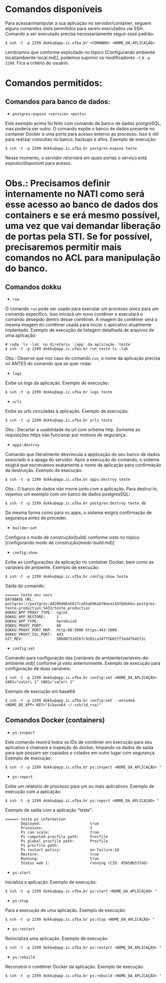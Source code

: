 # Comandos disponíveis

Para acessar/manipular a sua aplicação no servidor/container, seguem alguns comandos úteis permitidos para serem executados via SSH. Comando a ser executado precisa necessariamente seguir esse padrão:

```
$ ssh -t -p 2299 dokku@app.ic.ufba.br <COMANDO> <NOME_DA_APLICAÇÃO>
```
Lembramos que conforme explicitado no tópico [Configurando ambiente local(ambiente-local.md)], podemos suprimir os modificadores `-t` e `-p 2299`. Fica a critério do usuário.

# Comandos permitidos:

## Comandos para banco de dados: 

- `postgres:expose <service> <ports>`

Este exemplo acima foi feito com comando de banco de dados postgreSQL, mas poderia ser outro. O comando expõe o banco de dados presente no container Docker a uma porta para acesso externo ao processo. Isso é útil para realizar consultas no banco, backups e afins. Exemplo de execução:


```
$ ssh -t -p 2299 dokku@app.ic.ufba.br postgres:expose teste
```

Nesse momento, o servidor retornará em quais portas o serviço está exposto/disponível para acesso. 

# Obs.: Precisamos definir internamente no NATI como será esse acesso ao banco de dados dos containers e se erá mesmo possível, uma vez que vai demandar liberação de portas pela STI. Se for possível, precisaremos permitir mais comandos no ACL para manipulação do banco.

## Comandos dokku

- `run`

O comando `run` pode ser usado para executar um processo único para um comando específico. Isso iniciará um novo contêiner e executará o comando desejado dentro desse contêiner. A imagem do contêiner será a mesma imagem do contêiner usada para iniciar o aplicativo atualmente implantado. Exemplo de execução de listagem detalhada de arquivos de uma aplicação: 

```
# roda `ls -lah` no diretório `/app` da aplicação `teste`
$ ssh -t -p 2299 dokku@app.ic.ufba.br run teste ls -lah
```
Obs.: Observe que nos caso do comando `run`, o nome da aplicação precisa vir ANTES do comando que se quer rodar.

- `logs`

Exibe os logs da aplicação. Exemplo de execução:

```
$ ssh -t -p 2299 dokku@app.ic.ufba.br logs teste
```

- `urls`

Exibe as urls vinculadas à aplicação. Exemplo de execução:

```
$ ssh -t -p 2299 dokku@app.ic.ufba.br urls teste
```
Obs.: Decartar a usabilidade da url com schema http. Somente as requisições https irão funcionar por motivos de segurança. 

- `apps:destroy`

Comando que literalmente desvincula a applicação do seu banco de dados associado e a apaga do servidor. Após a execução do comando, o sistema exigirá que escrevamos exatamente o nome da aplicação para confirmação da destruição. Exemplo de execução:

```
$ ssh -t -p 2299 dokku@app.ic.ufba.br apps:destroy teste
```
Obs.: O banco de dados não morre junto com a aplicação. Para destruí-lo, vejamos um exemplo com um banco de dados postgresSQL:

```
$ ssh -t -p 2299 dokku@app.ic.ufba.br postgres:destroy teste_db
```
Da mesma forma como para os apps, o sistema exigirá confirmação de segurança antes de proceder.

- `builder:set` 

Configura o modo de construção(build) conforme visto no tópico [configurando modo de construção(modo-build.md)]

- `config:show`

Exibe as configurações da aplicação no container Docker, bem como as variáveis de ambiente. Exemplo de execução:

```
$ ssh -t -p 2299 dokku@app.ic.ufba.br config:show teste
```
Saída do comando:

```
=====> teste env vars
DATABASE_URL:          postgres://postgres:4d289d66a5617ca55a696ab70eea145f@dokku-postgres-teste-production:5432/teste_production
DOKKU_APP_PROXY_TYPE:  nginx
DOKKU_APP_RESTORE:     1
DOKKU_APP_TYPE:        herokuish
DOKKU_PROXY_PORT:      80
DOKKU_PROXY_PORT_MAP:  http:80:5000 https:443:5000
DOKKU_PROXY_SSL_PORT:  443
GIT_REV:               50b80751d267c9202ca34775b81ff3edd7b45f2c

```
- `config:set`

Comando para configuração das [variáveis de ambiente(variaveis-de-ambiente.md)] conforme já visto anteriormente. Exemplo de execução para configuração de duas variáveis:

```
$ ssh -t -p 2299 dokku@app.ic.ufba.br config:set <NOME_DA_APLICAÇÃO> VAR1="valor\ 1" VAR2="valor\ 2"
```
Exemplo de execução em base64:

```
$ ssh -t -p 2299 dokku@app.ic.ufba.br config:set --encoded <NOME_DO_APP> KEY="$(base64 ~/.ssh/id_rsa)"
```
## Comandos Docker (containers)

- `ps:inspect`

Este comando reunirá todos os IDs de contêiner em execução para seu aplicativo e chamará a inspeção do docker, limpando os dados de saída para que possam ser copiados e colados em outro lugar com segurança. Exemplo de execução:

```
$ ssh -t -p 2299 dokku@app.ic.ufba.br ps:inspect <NOME_DA_APLICAÇÃO> "
```
- `ps:report`

Exibe um relatório de processo para um ou mais aplicativos. Exemplo de execução com a aplicação:

```
$ ssh -t -p 2299 dokku@app.ic.ufba.br ps:report <NOME_DA_APLICAÇÃO> "
```
Exemplo de saída com a aplicação "teste":

```
=====> teste ps information
       Deployed:                      true
       Processes:                     1
       Ps can scale:                  true
       Ps computed procfile path:     Procfile
       Ps global procfile path:       Procfile
       Ps procfile path:              
       Ps restart policy:             on-failure:10
       Restore:                       true
       Running:                       true
       Status web 1:                  running (CID: 05850b537eb)
```
- `ps:start`

Inicializa a aplicação. Exemplo de execução:

```
$ ssh -t -p 2299 dokku@app.ic.ufba.br ps:start <NOME_DA_APLICAÇÃO> "
```
- `ps:stop`

Para a execução de uma aplicação. Exemplo de execução:

```
$ ssh -t -p 2299 dokku@app.ic.ufba.br ps:stop <NOME_DA_APLICAÇÃO> "
```
- `ps:restart`

Reinicializa uma aplicação. Exemplo de execução:

```
$ ssh -t -p 2299 dokku@app.ic.ufba.br ps:restart <NOME_DA_APLICAÇÃO> "
```
- `ps:rebuild`

Reconstrói o contêiner Docker da aplicação. Exemplo de execução:

```
$ ssh -t -p 2299 dokku@app.ic.ufba.br ps:rebuild <NOME_DA_APLICAÇÃO> "
```

